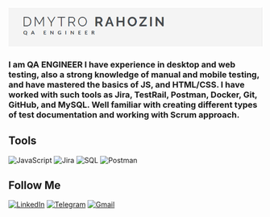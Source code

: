 ![HEADER](https://github.com/R-nDmytro/R-nDmytro/blob/main/assets/logo.png)

### I am QA ENGINEER I have experience in desktop and web testing, also a strong knowledge of manual and mobile testing, and have mastered the basics of JS, and HTML/CSS. I have worked with such tools as Jira, TestRail, Postman, Docker, Git, GitHub, and MySQL. Well familiar with creating different types of test documentation and working with Scrum approach. 

## Tools
![JavaScript](https://img.shields.io/badge/-JavaScript-000?style=for-the-badge&logo=javaScript&logoColor=FFFF00)
![Jira](https://img.shields.io/badge/-Jira-000?style=for-the-badge&logo=jira&logoColor=47C5FB)
![SQL](https://img.shields.io/badge/-SQL-000?style=for-the-badge&logo=mysql&logoColor=47C5FB)
![Postman](https://img.shields.io/badge/-Postman-000?style=for-the-badge&logo=postman&logoColor=#EF5B25)

## Follow Me
[![LinkedIn](https://img.shields.io/badge/-LinkedIn-000?style=for-the-badge&logo=LinkedIn&logoColor=#0077b5)](https://www.linkedin.com/in/dmytro-rahozin-232a02259/)
[![Telegram](https://img.shields.io/badge/-Telegram-000?style=for-the-badge&logo=Telegram&logoColor=47C5FB)](https://t.me/DmytryiR)
[![Gmail](https://img.shields.io/badge/-Gmail-000?style=for-the-badge&logo=Gmail)](rahozin.dmytro@gmail.com)

